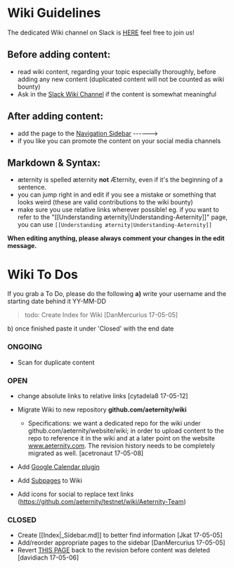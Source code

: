 # Wiki Guidelines
The dedicated Wiki channel on Slack is [HERE](https://aeternity.slack.com/messages/C59BALQCE/details/) feel free to join us!

## Before **adding** content:
* read wiki content, regarding your topic especially thoroughly, before adding any new content (duplicated content will not be counted as wiki bounty)
* Ask in the [Slack Wiki Channel](https://aeternity.slack.com/messages/C59BALQCE/details/) if the content is somewhat meaningful 

## After **adding** content:
* add the page to the [Navigation Sidebar](https://github.com/aeternity/testnet/wiki/_Sidebar.md/) ------>
* if you like you can promote the content on your social media channels

## Markdown & Syntax:
* æternity is spelled æternity **not** Æternity, even if it's the beginning of a sentence.
* you can jump right in and edit if you see a mistake or something that looks weird (these are valid contributions to the wiki bounty)
* make sure you use relative links wherever possible! eg. if you want to refer to the "[[Understanding æternity|Understanding-Aeternity]]" page, you can use `[[Understanding æternity|Understanding-Aeternity]]`

**When editing anything, please always comment your changes in the edit message.**

# Wiki To Dos
If you grab a To Do, please do the following **a)** write your username and the starting date behind it YY-MM-DD
> todo: Create Index for Wiki [DanMercurius 17-05-05]

b) once finished paste it under 'Closed' with the end date

### ONGOING
* Scan for duplicate content

### OPEN
* change absolute links to relative links [cytadela8 17-05-12]
* Migrate Wiki to new repository **github.com/aeternity/wiki**
  * Specifications: we want a dedicated repo for the wiki under github.com/aeternity/website/wiki; in order to upload content to the repo to reference it in the wiki and at a later point on the website www.aeternity.com. The revision history needs to be completely migrated as well. [acetronaut 17-05-08]
      
* Add [Google Calendar plugin](https://github.com/aeternity/testnet/wiki/Idea-Box#google-calendar-plug-in)
* Add [Subpages](https://github.com/aeternity/testnet/wiki/Idea-Box#subpages) to Wiki
* Add icons for social to replace text links (https://github.com/aeternity/testnet/wiki/Aeternity-Team)

### CLOSED
* Create [[Index|_Sidebar.md]] to better find information [Jkat 17-05-05]
* Add/reorder appropriate pages to the sidebar [DanMercurius 17-05-05]
* Revert [THIS PAGE](https://github.com/aeternity/testnet/wiki/Understanding-Aeternity) back to the revision before content was deleted [davidiach 17-05-06]